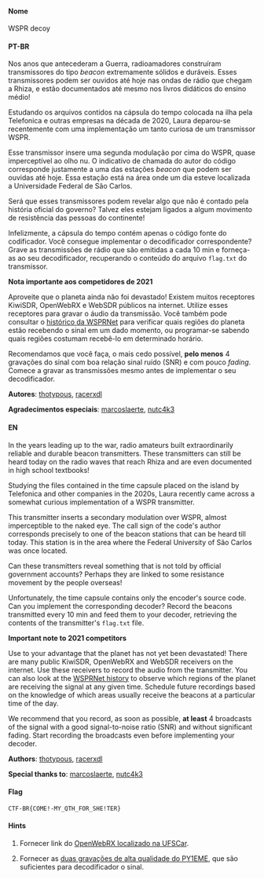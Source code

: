 #### Nome

WSPR decoy

#### PT-BR

Nos anos que antecederam a Guerra, radioamadores construíram transmissores do tipo *beacon* extremamente sólidos e duráveis. Esses transmissores podem ser ouvidos até hoje nas ondas de rádio que chegam a Rhiza, e estão documentados até mesmo nos livros didáticos do ensino médio!

Estudando os arquivos contidos na cápsula do tempo colocada na ilha pela Telefonica e outras empresas na década de 2020, Laura deparou-se recentemente com uma implementação um tanto curiosa de um transmissor WSPR.

Esse transmissor insere uma segunda modulação por cima do WSPR, quase imperceptível ao olho nu. O indicativo de chamada do autor do código corresponde justamente a uma das estações *beacon* que podem ser ouvidas até hoje. Essa estação está na área onde um dia esteve localizada a Universidade Federal de São Carlos.

Será que esses transmissores podem revelar algo que não é contado pela história oficial do governo? Talvez eles estejam ligados a algum movimento de resistência das pessoas do continente!

Infelizmente, a cápsula do tempo contém apenas o código fonte do codificador. Você consegue implementar o decodificador correspondente? Grave as transmissões de rádio que são emitidas a cada 10 min e forneça-as ao seu decodificador, recuperando o conteúdo do arquivo `flag.txt` do transmissor.

**Nota importante aos competidores de 2021**

Aproveite que o planeta ainda não foi devastado! Existem muitos receptores KiwiSDR, OpenWebRX e WebSDR públicos na internet. Utilize esses receptores para gravar o áudio da transmissão. Você também pode consultar o [histórico da WSPRNet](https://wsprnet.org/olddb?mode=html&band=all&limit=10000&findcall=PU2UID&findreporter=&sort=date) para verificar quais regiões do planeta estão recebendo o sinal em um dado momento, ou programar-se sabendo quais regiões costumam recebê-lo em determinado horário.

Recomendamos que você faça, o mais cedo possível, **pelo menos** 4 gravações do sinal com boa relação sinal ruído (SNR) e com pouco *fading*. Comece a gravar as transmissões mesmo antes de implementar o seu decodificador.

**Autores**: [thotypous](https://github.com/thotypous), [racerxdl](https://github.com/racerxdl)

**Agradecimentos especiais**: [marcoslaerte](https://github.com/marcoslaerte), [nutc4k3](https://github.com/nutc4k3)


#### EN

In the years leading up to the war, radio amateurs built extraordinarily reliable and durable beacon transmitters. These transmitters can still be heard today on the radio waves that reach Rhiza and are even documented in high school textbooks!

Studying the files contained in the time capsule placed on the island by Telefonica and other companies in the 2020s, Laura recently came across a somewhat curious implementation of a WSPR transmitter.

This transmitter inserts a secondary modulation over WSPR, almost imperceptible to the naked eye. The call sign of the code's author corresponds precisely to one of the beacon stations that can be heard till today. This station is in the area where the Federal University of São Carlos was once located.

Can these transmitters reveal something that is not told by official government accounts? Perhaps they are linked to some resistance movement by the people overseas!

Unfortunately, the time capsule contains only the encoder's source code. Can you implement the corresponding decoder? Record the beacons transmitted every 10 min and feed them to your decoder, retrieving the contents of the transmitter's `flag.txt` file.

**Important note to 2021 competitors**

Use to your advantage that the planet has not yet been devastated! There are many public KiwiSDR, OpenWebRX and WebSDR receivers on the internet. Use these receivers to record the audio from the transmitter. You can also look at the [WSPRNet history](https://wsprnet.org/olddb?mode=html&band=all&limit=10000&findcall=PU2UID&findreporter=&sort=date) to observe which regions of the planet are receiving the signal at any given time. Schedule future recordings based on the knowledge of which areas usually receive the beacons at a particular time of the day.

We recommend that you record, as soon as possible, **at least** 4 broadcasts of the signal with a good signal-to-noise ratio (SNR) and without significant fading. Start recording the broadcasts even before implementing your decoder.

**Authors**: [thotypous](https://github.com/thotypous), [racerxdl](https://github.com/racerxdl)

**Special thanks to**: [marcoslaerte](https://github.com/marcoslaerte), [nutc4k3](https://github.com/nutc4k3)


#### Flag

`CTF-BR{COME!-MY_QTH_FOR_SHE!TER}`


#### Hints

1. Fornecer link do [OpenWebRX localizado na UFSCar](https://pu2uid.duckdns.org).

2. Fornecer as [duas gravações de alta qualidade do PY1EME](https://drive.google.com/drive/folders/1kHCD5thhziNtsk_4n21TSKwCTKrimB5E?usp=sharing), que são suficientes para decodificador o sinal.

